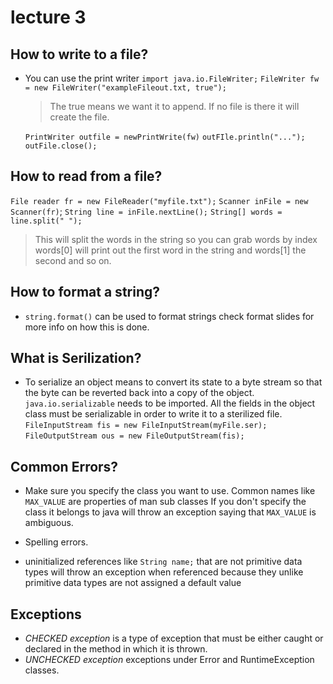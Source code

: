# lecture 3
## How to write to a file?
  - You can use the print writer `import java.io.FileWriter;`
    `FileWriter fw = new FileWriter("exampleFileout.txt, true");`
      > The true means we want it to append. If no file is there it will create
        the file.

    `PrintWriter outfile = newPrintWrite(fw)`
    `outFIle.println("...");`
    `outFile.close();`

## How to read from a file?
 `File reader fr = new FileReader("myfile.txt");`
 `Scanner inFile = new Scanner(fr)`;
 `String line = inFile.nextLine();`
 `String[] words = line.split(" ");`
  > This will split the words in the string so you can grab words by index
    words[0] will print out the first word in the string and words[1] the second
    and so on.

## How to format a string?
  - `string.format()` can be used to format strings
     check format slides for more info on how this is done.

## What is Serilization?
  - To serialize an object means to convert its state to a byte stream so that
    the byte can be reverted back into a copy of the object.
    `java.io.serializable` needs to be imported.
    All the fields in the object class must be serializable in order to write it
    to a sterilized file.
    `FileInputStream fis = new FileInputStream(myFile.ser);`
    `FileOutputStream ous = new FileOutputStream(fis);`

## Common Errors?
 -  Make sure you specify the class you want to use.
    Common names like `MAX_VALUE` are properties of man sub classes
    If you don't specify the class it belongs to java will throw an exception
    saying that `MAX_VALUE` is ambiguous.

 -  Spelling errors.
 -  uninitialized references like `String name;` that are not primitive
    data types will throw an exception when referenced because they unlike primitive
    data types are not assigned a default value
## Exceptions
  - *CHECKED exception* is a type of exception that must be either
    caught or declared in the method in which it is thrown.
  - *UNCHECKED exception* exceptions under Error and RuntimeException classes.
